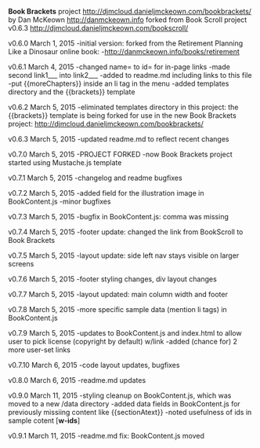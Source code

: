 **Book Brackets** project http://djmcloud.danieljmckeown.com/bookbrackets/ by Dan McKeown http://danmckeown.info
	forked from Book Scroll project v0.6.3 http://djmcloud.danieljmckeown.com/bookscroll/

v0.6.0
March 1, 2015
-initial version: forked from the Retirement Planning Like a Dinosaur online book:
-http://danmckeown.info/books/retirement

v0.6.1
March 4, 2015
-changed name= to id= for in-page links
-made second link1___ into link2___
-added to readme.md including links to this file
-put {{moreChapters}} inside an li tag in the menu
-added templates directory and the {{brackets}} template

v0.6.2
March 5, 2015
-eliminated templates directory in this project:
	the {{brackets}} template is being forked for use in the new Book Brackets project:
		http://djmcloud.danieljmckeown.com/bookbrackets/

v0.6.3
March 5, 2015
-updated readme.md to reflect recent changes

v0.7.0
March 5, 2015
-PROJECT FORKED
-now Book Brackets project started using Mustache.js template

v0.7.1
March 5, 2015
-changelog and readme bugfixes

v0.7.2
March 5, 2015
-added field for the illustration image in BookContent.js
-minor bugfixes

v0.7.3
March 5, 2015
-bugfix in BookContent.js: comma was missing

v0.7.4
March 5, 2015
-footer update: changed the link from BookScroll to Book Brackets

v0.7.5
March 5, 2015
-layout update: side left nav stays visible on larger screens

v0.7.6
March 5, 2015
-footer styling changes, div layout changes

v0.7.7
March 5, 2015
-layout updated: main column width and footer

v0.7.8
March 5, 2015
-more specific sample data (mention li tags) in BookContent.js

v0.7.9
March 5, 2015
-updates to BookContent.js and index.html to allow user to pick license (copyright by default) w/link
-added (chance for) 2 more user-set links

v0.7.10
March 6, 2015
-code layout updates, bugfixes

v0.8.0
March 6, 2015
-readme.md updates

v0.9.0
March 11, 2015
-styling cleanup on BookContent.js, which was moved to a new /data directory
-added data fields in BookContent.js for previously missiing content like {{sectionAtext}}
-noted usefulness of ids in sample cotent [__w-ids__]

v0.9.1
March 11, 2015
-readme.md fix: BookContent.js moved
